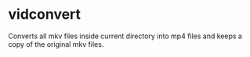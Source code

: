 # vidconvert
Converts all mkv files inside current directory into mp4 files and keeps a copy of the original mkv files.

